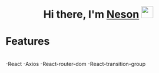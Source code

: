 <h1 align="center">Hi there, I'm <a href="https://daniilshat.ru/" target="_blank">Neson</a> 
<img src="https://github.com/blackcater/blackcater/raw/main/images/Hi.gif" height="32"/></h1>


<h1>Features</h1>
<br/>
-React
-Axios
-React-router-dom
-React-transition-group
